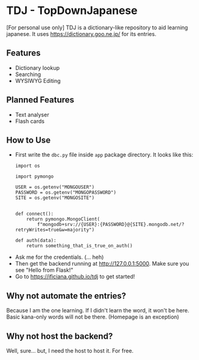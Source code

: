 # TDJ - TopDownJapanese

\[For personal use only] TDJ is a dictionary-like repository to aid learning japanese. It
uses https://dictionary.goo.ne.jp/ for its entries.

## Features

* Dictionary lookup
* Searching
* WYSIWYG Editing

## Planned Features

* Text analyser
* Flash cards

## How to Use

* First write the `dbc.py` file inside `app` package directory.
  It looks like this:
  ```pycon
  import os
      
  import pymongo
  
  USER = os.getenv("MONGOUSER")
  PASSWORD = os.getenv("MONGOPASSWORD")
  SITE = os.getenv("MONGOSITE")
  
  
  def connect():
      return pymongo.MongoClient(
          f"mongodb+srv://{USER}:{PASSWORD}@{SITE}.mongodb.net/?retryWrites=true&w=majority")
  
  def auth(data):
      return something_that_is_true_on_auth()
  ```
* Ask me for the credentials. (... heh)
* Then get the backend running at http://127.0.0.1:5000. Make sure you see "Hello from Flask!"
* Go to https://ificiana.github.io/tdj to get started!

## Why not automate the entries?

Because I am the one learning. If I didn't learn the word, it won't be here.
Basic kana-only words will not be there. (Homepage is an exception)

## Why not host the backend?

Well, sure... but, I need the host to host it. For free.